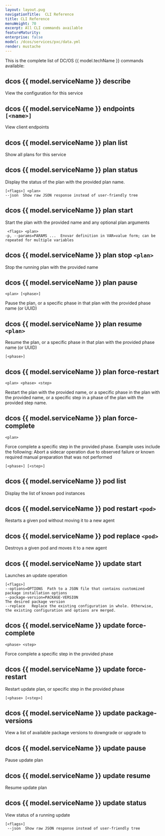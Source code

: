 ```yaml
---
layout: layout.pug
navigationTitle:  CLI Reference
title: CLI Reference
menuWeight: 70
excerpt: All CLI commands available
featureMaturity:
enterprise: false
model: /dcos/services/pxc/data.yml
render: mustache
---
```



This is the complete list of DC/OS {{ model.techName }} commands available:
   
## dcos {{ model.serviceName }} describe 
View the configuration for this service

## dcos {{ model.serviceName }} endpoints `[<name>]`
View client endpoints   

## dcos {{ model.serviceName }} plan list
Show all plans for this service    
   
## dcos {{ model.serviceName }} plan status 
Display the status of the plan with the provided plan name.

    [<flags>] <plan>   
    --json  Show raw JSON response instead of user-friendly tree

## dcos {{ model.serviceName }} plan start
Start the plan with the provided name and any optional plan arguments

    
     <flags> <plan>
    -p, --params=PARAMS ...  Envvar definition in VAR=value form; can be repeated for multiple variables
          
## dcos {{ model.serviceName }} plan stop `<plan>`
Stop the running plan with the provided name
## dcos {{ model.serviceName }} plan pause 

    <plan> [<phase>]

Pause the plan, or a specific phase in that plan with the provided phase name (or UUID)
## dcos {{ model.serviceName }} plan resume `<plan>`               
Resume the plan, or a specific phase in that plan with the provided phase name (or UUID)

 
    [<phase>]
  
## dcos {{ model.serviceName }} plan force-restart 

    <plan> <phase> <step>

Restart the plan with the provided name, or a specific phase in the plan with the provided name, or a specific step in a phase of the plan with the provided step name.   
## dcos {{ model.serviceName }} plan force-complete 

    <plan>    
Force complete a specific step in the provided phase. Example uses include the following: Abort a sidecar operation due to observed failure or known required manual preparation that was not performed

 
    [<phase>] [<step>]
   
## dcos {{ model.serviceName }} pod list   
Display the list of known pod instances             
## dcos {{ model.serviceName }} pod restart `<pod>`    
Restarts a given pod without moving it to a new agent
## dcos {{ model.serviceName }} pod replace `<pod>`    
Destroys a given pod and moves it to a new agent  
## dcos {{ model.serviceName }} update start
Launches an update operation

    [<flags>]
    --options=OPTIONS  Path to a JSON file that contains customized package installation options
    --package-version=PACKAGE-VERSION  
    The desired package version
    --replace   Replace the existing configuration in whole. Otherwise, the existing configuration and options are merged.


## dcos {{ model.serviceName }} update force-complete 

    <phase> <step> 

Force complete a specific step in the provided phase
## dcos {{ model.serviceName }} update force-restart 
Restart update plan, or specific step in the provided phase

 
    [<phase> [<step>]
 
## dcos {{ model.serviceName }} update package-versions
View a list of available package versions to downgrade or upgrade to

## dcos {{ model.serviceName }} update pause   
Pause update plan
## dcos {{ model.serviceName }} update resume
Resume update plan
## dcos {{ model.serviceName }} update status   
View status of a running update   

 
    [<flags>]
     --json  Show raw JSON response instead of user-friendly tree
             